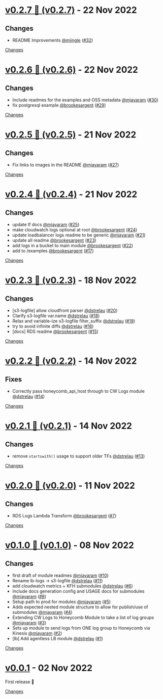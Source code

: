 <a name="v0.2.7"></a>
# [v0.2.7 🌈 (v0.2.7)](https://github.com/honeycombio/terraform-aws-honeycomb-integrations/releases/tag/v0.2.7) - 22 Nov 2022

## Changes

- README Improvements [@mjingle](https://github.com/mjingle) ([#32](https://github.com/honeycombio/terraform-aws-honeycomb-integrations/issues/32))


[Changes][v0.2.7]


<a name="v0.2.6"></a>
# [v0.2.6 🌈 (v0.2.6)](https://github.com/honeycombio/terraform-aws-honeycomb-integrations/releases/tag/v0.2.6) - 22 Nov 2022

## Changes

- Include readmes for the examples and OSS metadata [@mjayaram](https://github.com/mjayaram) ([#30](https://github.com/honeycombio/terraform-aws-honeycomb-integrations/issues/30))
- fix postgresql example [@brookesargent](https://github.com/brookesargent) ([#29](https://github.com/honeycombio/terraform-aws-honeycomb-integrations/issues/29))


[Changes][v0.2.6]


<a name="v0.2.5"></a>
# [v0.2.5 🌈 (v0.2.5)](https://github.com/honeycombio/terraform-aws-honeycomb-integrations/releases/tag/v0.2.5) - 21 Nov 2022

## Changes

- Fix links to images in the README [@mjayaram](https://github.com/mjayaram) ([#27](https://github.com/honeycombio/terraform-aws-honeycomb-integrations/issues/27))


[Changes][v0.2.5]


<a name="v0.2.4"></a>
# [v0.2.4 🌈 (v0.2.4)](https://github.com/honeycombio/terraform-aws-honeycomb-integrations/releases/tag/v0.2.4) - 21 Nov 2022

## Changes

- update tf docs [@mjayaram](https://github.com/mjayaram) ([#25](https://github.com/honeycombio/terraform-aws-honeycomb-integrations/issues/25))
- make cloudwatch logs optional at root [@brookesargent](https://github.com/brookesargent) ([#24](https://github.com/honeycombio/terraform-aws-honeycomb-integrations/issues/24))
- update loadbalancer logs readme to be generic [@mjayaram](https://github.com/mjayaram) ([#21](https://github.com/honeycombio/terraform-aws-honeycomb-integrations/issues/21))
- update all readme [@brookesargent](https://github.com/brookesargent) ([#23](https://github.com/honeycombio/terraform-aws-honeycomb-integrations/issues/23))
- add logs in a bucket to main module [@brookesargent](https://github.com/brookesargent) ([#22](https://github.com/honeycombio/terraform-aws-honeycomb-integrations/issues/22))
- add to /examples [@brookesargent](https://github.com/brookesargent) ([#17](https://github.com/honeycombio/terraform-aws-honeycomb-integrations/issues/17))


[Changes][v0.2.4]


<a name="v0.2.3"></a>
# [v0.2.3 🌈 (v0.2.3)](https://github.com/honeycombio/terraform-aws-honeycomb-integrations/releases/tag/v0.2.3) - 18 Nov 2022

## Changes

- [s3-logfile] allow cloudfront parser [@dstrelau](https://github.com/dstrelau) ([#20](https://github.com/honeycombio/terraform-aws-honeycomb-integrations/issues/20))
- Clarify s3-logfile var.name [@dstrelau](https://github.com/dstrelau) ([#18](https://github.com/honeycombio/terraform-aws-honeycomb-integrations/issues/18))
- Relax and variable-ize s3-logfile filter\_suffix [@dstrelau](https://github.com/dstrelau) ([#19](https://github.com/honeycombio/terraform-aws-honeycomb-integrations/issues/19))
- try to avoid infinite diffs [@dstrelau](https://github.com/dstrelau) ([#16](https://github.com/honeycombio/terraform-aws-honeycomb-integrations/issues/16))
- [docs] RDS readme [@brookesargent](https://github.com/brookesargent) ([#15](https://github.com/honeycombio/terraform-aws-honeycomb-integrations/issues/15))


[Changes][v0.2.3]


<a name="v0.2.2"></a>
# [v0.2.2 🌈 (v0.2.2)](https://github.com/honeycombio/terraform-aws-honeycomb-integrations/releases/tag/v0.2.2) - 14 Nov 2022

## Fixes

- Correctly pass honeycomb\_api\_host through to CW Logs module [@dstrelau](https://github.com/dstrelau) ([#14](https://github.com/honeycombio/terraform-aws-honeycomb-integrations/issues/14))


[Changes][v0.2.2]


<a name="v0.2.1"></a>
# [v0.2.1 🌈 (v0.2.1)](https://github.com/honeycombio/terraform-aws-honeycomb-integrations/releases/tag/v0.2.1) - 14 Nov 2022

## Changes

- remove `startswith()` usage to support older TFs [@dstrelau](https://github.com/dstrelau) ([#13](https://github.com/honeycombio/terraform-aws-honeycomb-integrations/issues/13))


[Changes][v0.2.1]


<a name="v0.2.0"></a>
# [v0.2.0 🌈 (v0.2.0)](https://github.com/honeycombio/terraform-aws-honeycomb-integrations/releases/tag/v0.2.0) - 11 Nov 2022

## Changes

- RDS Logs Lambda Transform [@brookesargent](https://github.com/brookesargent) ([#7](https://github.com/honeycombio/terraform-aws-honeycomb-integrations/issues/7))


[Changes][v0.2.0]


<a name="v0.1.0"></a>
# [v0.1.0 🌈 (v0.1.0)](https://github.com/honeycombio/terraform-aws-honeycomb-integrations/releases/tag/v0.1.0) - 08 Nov 2022

## Changes

- first draft of module readmes [@mjayaram](https://github.com/mjayaram) ([#10](https://github.com/honeycombio/terraform-aws-honeycomb-integrations/issues/10))
- Rename lb-logs -> s3-logfile [@dstrelau](https://github.com/dstrelau) ([#11](https://github.com/honeycombio/terraform-aws-honeycomb-integrations/issues/11))
- add cloudwatch metrics + KFH submodules [@dstrelau](https://github.com/dstrelau) ([#6](https://github.com/honeycombio/terraform-aws-honeycomb-integrations/issues/6))
- Include docs generation config and USAGE docs for submodules [@mjayaram](https://github.com/mjayaram) ([#8](https://github.com/honeycombio/terraform-aws-honeycomb-integrations/issues/8))
- Setup path to prod for modules [@mjayaram](https://github.com/mjayaram) ([#5](https://github.com/honeycombio/terraform-aws-honeycomb-integrations/issues/5))
- Adds expected nested module structure to allow for publish/use of submodules [@mjayaram](https://github.com/mjayaram) ([#4](https://github.com/honeycombio/terraform-aws-honeycomb-integrations/issues/4))
- Extending CW Logs to Honeycomb Module to take a list of log groups [@mjayaram](https://github.com/mjayaram) ([#3](https://github.com/honeycombio/terraform-aws-honeycomb-integrations/issues/3))
- Sets up module to send logs from ONE log group to Honeycomb via Kinesis [@mjayaram](https://github.com/mjayaram) ([#2](https://github.com/honeycombio/terraform-aws-honeycomb-integrations/issues/2))
- [lb] Add agentless LB module [@dstrelau](https://github.com/dstrelau) ([#1](https://github.com/honeycombio/terraform-aws-honeycomb-integrations/issues/1))


[Changes][v0.1.0]


<a name="v0.0.1"></a>
# [v0.0.1](https://github.com/honeycombio/terraform-aws-honeycomb-integrations/releases/tag/v0.0.1) - 02 Nov 2022

First release 🎉 

[Changes][v0.0.1]


[v0.2.7]: https://github.com/honeycombio/terraform-aws-honeycomb-integrations/compare/v0.2.6...v0.2.7
[v0.2.6]: https://github.com/honeycombio/terraform-aws-honeycomb-integrations/compare/v0.2.5...v0.2.6
[v0.2.5]: https://github.com/honeycombio/terraform-aws-honeycomb-integrations/compare/v0.2.4...v0.2.5
[v0.2.4]: https://github.com/honeycombio/terraform-aws-honeycomb-integrations/compare/v0.2.3...v0.2.4
[v0.2.3]: https://github.com/honeycombio/terraform-aws-honeycomb-integrations/compare/v0.2.2...v0.2.3
[v0.2.2]: https://github.com/honeycombio/terraform-aws-honeycomb-integrations/compare/v0.2.1...v0.2.2
[v0.2.1]: https://github.com/honeycombio/terraform-aws-honeycomb-integrations/compare/v0.2.0...v0.2.1
[v0.2.0]: https://github.com/honeycombio/terraform-aws-honeycomb-integrations/compare/v0.1.0...v0.2.0
[v0.1.0]: https://github.com/honeycombio/terraform-aws-honeycomb-integrations/compare/v0.0.1...v0.1.0
[v0.0.1]: https://github.com/honeycombio/terraform-aws-honeycomb-integrations/tree/v0.0.1

 <!-- Generated by https://github.com/rhysd/changelog-from-release -->
